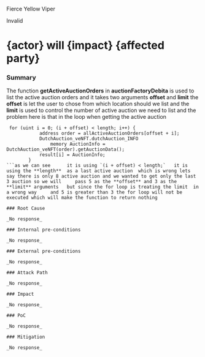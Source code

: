 Fierce Yellow Viper

Invalid

# {actor} will {impact} {affected party}

### Summary

The function **getActiveAuctionOrders** in  **auctionFactoryDebita**  is used to list the active auction orders  and it takes two arguments **offset** and **limit**  the  **offset** is  let the user to chose from which location should we list and the **limit** is used to control the number of active auction we need to list and the   problem here is that  in the loop  when getting the active auction 
```solidity
 for (uint i = 0; (i + offset) < length; i++) {
            address order = allActiveAuctionOrders[offset + i];
            DutchAuction_veNFT.dutchAuction_INFO
                memory AuctionInfo = DutchAuction_veNFT(order).getAuctionData();
            result[i] = AuctionInfo;
        }
```as we can see      it is using `(i + offset) < length;`   it is using the **length**  as a last active auction  which is wrong lets say there is only 8 active auction and we wanted to get only the last 3 auction so we will     pass 5 as the **offset** and 3 as the **limit** arguments   but since the for loop is treating the limit  in a wrong way     and 5 is greater than 3 the for loop will not be executed which will make the function to return nothing    

### Root Cause

_No response_

### Internal pre-conditions

_No response_

### External pre-conditions

_No response_

### Attack Path

_No response_

### Impact

_No response_

### PoC

_No response_

### Mitigation

_No response_
